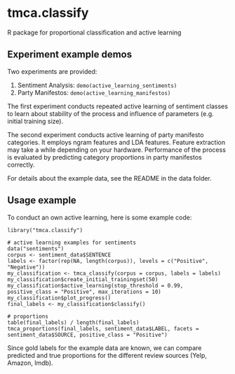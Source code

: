 # tmca.classify
R package for proportional classification and active learning

## Experiment example demos

Two experiments are provided:

1. Sentiment Analysis: `demo(active_learning_sentiments)`
2. Party Manifestos: `demo(active_learning_manifestos)`

The first experiment conducts repeated active learning of sentiment classes to learn about stability of the process and influence of parameters (e.g. initial training size).

The second experiment conducts active learning of party manifesto categories. It employs ngram features and LDA features. Feature extraction may take a while depending on your hardware. Performance of the process is evaluated by predicting category proportions in party manifestos correctly.

For details about the example data, see the README in the data folder.

## Usage example

To conduct an own active learning, here is some example code:

    library("tmca.classify")
    
	# active learning examples for sentiments
    data("sentiments")
    corpus <- sentiment_data$SENTENCE
    labels <- factor(rep(NA, length(corpus)), levels = c("Positive", "Negative"))
    my_classification <- tmca_classify(corpus = corpus, labels = labels)
    my_classification$create_initial_trainingset(50)
    my_classification$active_learning(stop_threshold = 0.99, positive_class = "Positive", max_iterations = 10)
    my_classification$plot_progress()
    final_labels <- my_classification$classify()
    
    # proportions
    table(final_labels) / length(final_labels)
    tmca_proportions(final_labels, sentiment_data$LABEL, facets = sentiment_data$SOURCE, positive_class = "Positive")

Since gold labels for the example data are known, we can compare predicted and true proportions for the different review sources (Yelp, Amazon, Imdb).